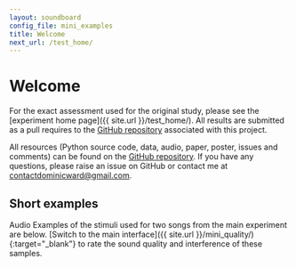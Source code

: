 ```yaml
---
layout: soundboard
config_file: mini_examples
title: Welcome
next_url: /test_home/
---
```


# Welcome

For the exact assessment used for the original study, please see the [experiment
home page]({{ site.url }}/test_home/). All results are submitted as a pull
requires to the [GitHub
repository](https://github.com/CVSSP/perceptual-study-source-separation)
associated with this project.

All resources (Python source code, data, audio, paper,
poster, issues and comments) can be found on the [GitHub
repository](https://github.com/CVSSP/perceptual-study-source-separation). If you
have any questions, please raise an issue on GitHub or contact me at
[contactdominicward@gmail.com](maito:contactdominicward@gmail.com).

## Short examples

Audio Examples of the stimuli used for two songs from the main experiment are
below. [Switch to the main interface]({{ site.url
}}/mini_quality/){:target="_blank"} to rate
the sound quality and interference of these samples.
